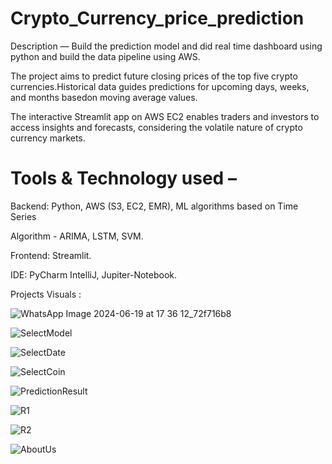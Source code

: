 # Crypto_Currency_price_prediction

Description — Build the prediction model and did real time dashboard using python and build the data pipeline using AWS.

The project aims to predict future closing prices of the top five crypto currencies.Historical data guides predictions for upcoming days, weeks, and months basedon moving average values.

The interactive Streamlit app on AWS EC2 enables traders and investors to access insights and forecasts, considering the volatile nature of crypto currency markets.

# Tools & Technology used –
Backend: Python, AWS (S3, EC2, EMR), ML algorithms based on Time Series

Algorithm - ARIMA, LSTM, SVM.

Frontend: Streamlit.

IDE: PyCharm IntelliJ, Jupiter-Notebook.

Projects Visuals : 

![WhatsApp Image 2024-06-19 at 17 36 12_72f716b8](https://github.com/Ushashree441997/Crypto_Currency_price_prediction/assets/69711495/da7f2390-10e7-42e2-9f70-877febfe25f9)

![SelectModel](https://github.com/Ushashree441997/Crypto_Currency_price_prediction/assets/69711495/b9e3368c-ea2b-4629-b558-ab8960a8f712)

![SelectDate](https://github.com/Ushashree441997/Crypto_Currency_price_prediction/assets/69711495/366903e0-888b-4fd0-9c4f-93c63cdb9348)

![SelectCoin](https://github.com/Ushashree441997/Crypto_Currency_price_prediction/assets/69711495/adc73e05-7493-4778-998f-5b75397fb8c4)

![PredictionResult](https://github.com/Ushashree441997/Crypto_Currency_price_prediction/assets/69711495/729eabd6-9ff9-46d7-8c10-7a3f216d8d5a)

![R1](https://github.com/Ushashree441997/Crypto_Currency_price_prediction/assets/69711495/6779d433-366f-43a0-86e5-e64fffc9b395)

![R2](https://github.com/Ushashree441997/Crypto_Currency_price_prediction/assets/69711495/d1858a64-7657-4b56-aacf-d66bd3aa417f)

![AboutUs](https://github.com/Ushashree441997/Crypto_Currency_price_prediction/assets/69711495/f11d5f67-ee3c-4f89-b4a3-8fe739620003)
